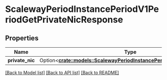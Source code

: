 # ScalewayPeriodInstancePeriodV1PeriodGetPrivateNicResponse

## Properties

Name | Type | Description | Notes
------------ | ------------- | ------------- | -------------
**private_nic** | Option<[**crate::models::ScalewayPeriodInstancePeriodV1PeriodPrivateNic**](scaleway.instance.v1.PrivateNIC.md)> |  | [optional]

[[Back to Model list]](../README.md#documentation-for-models) [[Back to API list]](../README.md#documentation-for-api-endpoints) [[Back to README]](../README.md)


